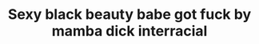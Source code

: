 ---
layout: post
title: Sexy black beauty babe got fuck by mamba dick interracial
duration: '06:59'
view: 285
rate: 2
video: 'https://flashservice.xvideos.com/embedframe/27177775'
priority: 0.9
changefreq: daily
---